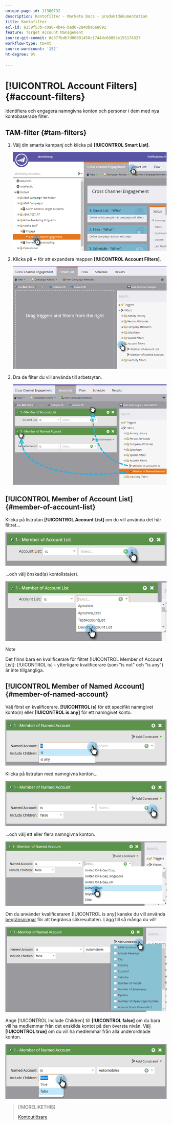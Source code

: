 ```yaml
---
unique-page-id: 11380732
description: Kontofilter - Marketo Docs - produktdokumentation
title: Kontofilter
exl-id: a359f53b-c0a0-4b46-bad0-2840ba668892
feature: Target Account Management
source-git-commit: 0d37fbdb7d08901458c1744dc68893e155176327
workflow-type: tm+mt
source-wordcount: '152'
ht-degree: 0%

---
```


# [!UICONTROL Account Filters] {#account-filters}

Identifiera och engagera namngivna konton och personer i dem med nya kontobaserade filter.

## TAM-filter {#tam-filters}

1. Välj din smarta kampanj och klicka på **[!UICONTROL Smart List]**.

   ![](assets/one.png)

1. Klicka på **+** för att expandera mappen **[!UICONTROL Account Filters]**.

   ![](assets/two.png)

1. Dra de filter du vill använda till arbetsytan.

   ![](assets/three.png)

## [!UICONTROL Member of Account List] {#member-of-account-list}

Klicka på listrutan **[!UICONTROL Account List]** om du vill använda det här filtret...

![](assets/four.png)

...och välj önskad(a) kontolista(er).

![](assets/five.png)

>[!NOTE]
>
>Det finns bara en kvalificerare för filtret [!UICONTROL Member of Account List]: [!UICONTROL is] - ytterligare kvalificerare (som &quot;is not&quot; och &quot;is any&quot;) är inte tillgängliga.

## [!UICONTROL Member of Named Account] {#member-of-named-account}

Välj först en kvalificerare. **[!UICONTROL is]** för ett specifikt namngivet konto(n) eller **[!UICONTROL is any]** för ett namngivet konto.

![](assets/six.png)

Klicka på listrutan med namngivna konton...

![](assets/seven.png)

...och välj ett eller flera namngivna konton.

![](assets/eight.png)

Om du använder kvalificeraren [!UICONTROL is any] kanske du vill använda [begränsningar](/help/marketo/product-docs/core-marketo-concepts/smart-lists-and-static-lists/using-smart-lists/add-a-constraint-to-a-smart-list-filter.md) för att begränsa sökresultaten. Lägg till så många du vill!

![](assets/nine.png)

Ange [!UICONTROL Include Children] till **[!UICONTROL false]** om du bara vill ha medlemmar från det enskilda kontot på den översta nivån. Välj **[!UICONTROL true]** om du vill ha medlemmar från alla underordnade konton.

![](assets/ten.png)

>[!MORELIKETHIS]
>
>[Kontoutlösare](/help/marketo/product-docs/target-account-management/engage/account-triggers.md)
